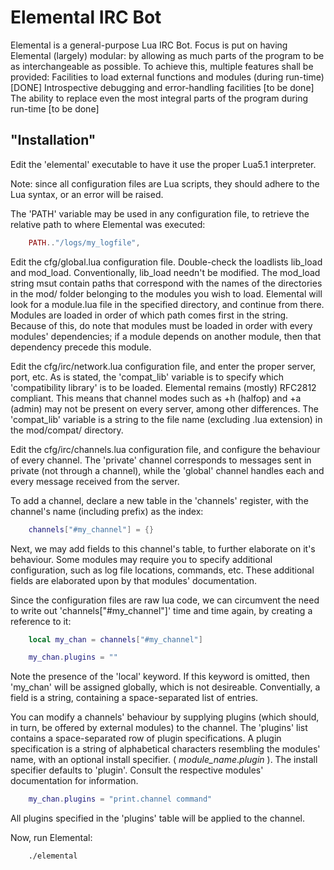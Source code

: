 # Elemental IRC Bot
Elemental is a general-purpose Lua IRC Bot.
Focus is put on having Elemental (largely) modular: by allowing as much parts of the program to be as interchangeable as possible.
To achieve this, multiple features shall be provided:
Facilities to load external functions and modules (during run-time) [DONE]
Introspective debugging and error-handling facilities [to be done]
The ability to replace even the most integral parts of the program during run-time [to be done]

## "Installation"
Edit the 'elemental' executable to have it use the proper Lua5.1 interpreter.

Note: since all configuration files are Lua scripts, they should adhere to the Lua syntax, or an error will be raised.

The 'PATH' variable may be used in any configuration file, to retrieve the relative path to where Elemental was executed:
```lua
	PATH.."/logs/my_logfile",
```

Edit the cfg/global.lua configuration file. Double-check the loadlists lib_load and mod_load.
Conventionally, lib_load needn't be modified. The mod_load string msut contain paths that correspond with the names of the directories in the mod/ folder belonging to the modules
you wish to load. Elemental will look for a module.lua file in the specified directory, and continue from there. Modules are loaded in order of which path comes first in the
string. Because of this, do note that modules must be loaded in order with every modules' dependencies; if a module depends on another module, then that dependency precede this
module.

Edit the cfg/irc/network.lua configuration file, and enter the proper server, port, etc.
As is stated, the 'compat_lib' variable is to specify which 'compatibility library' is to be loaded.
Elemental remains (mostly) RFC2812 compliant. This means that channel modes such as +h (halfop) and +a (admin) may not be present on every server, among other differences.
The 'compat_lib' variable is a string to the file name (excluding .lua extension) in the mod/compat/ directory.

Edit the cfg/irc/channels.lua configuration file, and configure the behaviour of every channel. The 'private' channel corresponds to messages sent in private (not
through a channel), while the 'global' channel handles each and every message received from the server.

To add a channel, declare a new table in the 'channels' register, with the channel's name (including prefix) as the index:
```lua
	channels["#my_channel"]	= {}
```
Next, we may add fields to this channel's table, to further elaborate on it's behaviour.
Some modules may require you to specify additional configuration, such as log file locations, commands, etc.
These additional fields are elaborated upon by that modules' documentation.

Since the configuration files are raw lua code, we can circumvent the need to write out 'channels["#my_channel"]' time and time again, by creating a reference to it:
```lua
	local my_chan = channels["#my_channel"]

	my_chan.plugins = ""
```
Note the presence of the 'local' keyword. If this keyword is omitted, then 'my_chan' will be assigned globally, which is not desireable.
Conventially, a field is a string, containing a space-separated list of entries.

You can modify a channels' behaviour by supplying plugins (which should, in turn, be offered by external modules) to the channel. The 'plugins' list contains a space-separated
row of plugin specifications. A plugin specification is a string of alphabetical characters resembling the modules' name, with an optional install specifier. (
*module_name*.*plugin* ). The install specifier defaults to 'plugin'. Consult the respective modules' documentation for information.
```lua
	my_chan.plugins = "print.channel command"
```
All plugins specified in the 'plugins' table will be applied to the channel.

Now, run Elemental:
```
	./elemental
```